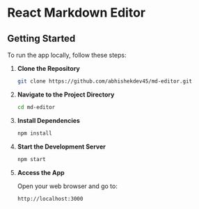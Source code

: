 # React Markdown Editor
 
## Getting Started

To run the app locally, follow these steps:
 
1. **Clone the Repository**
 
   ```bash
   git clone https://github.com/abhishekdev45/md-editor.git
   ```

2. **Navigate to the Project Directory**

    ```bash
    cd md-editor
    ```
 
3. **Install Dependencies**
   
    ```bash
    npm install
    ```
 
 4. **Start the Development Server**

    ```bash
    npm start
    ```
 
 5. **Access the App**
 
    Open your web browser and go to:
 
    ```
    http://localhost:3000
    ```

